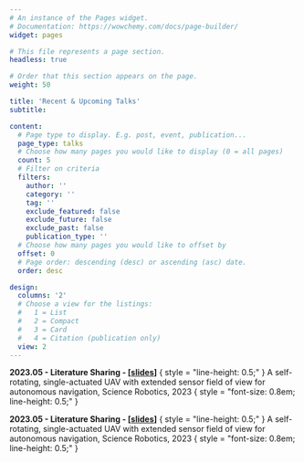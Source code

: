 ```yaml
---
# An instance of the Pages widget.
# Documentation: https://wowchemy.com/docs/page-builder/
widget: pages

# This file represents a page section.
headless: true

# Order that this section appears on the page.
weight: 50

title: 'Recent & Upcoming Talks'
subtitle:

content:
  # Page type to display. E.g. post, event, publication...
  page_type: talks
  # Choose how many pages you would like to display (0 = all pages)
  count: 5
  # Filter on criteria
  filters:
    author: ''
    category: ''
    tag: ''
    exclude_featured: false
    exclude_future: false
    exclude_past: false
    publication_type: ''
  # Choose how many pages you would like to offset by
  offset: 0
  # Page order: descending (desc) or ascending (asc) date.
  order: desc

design:
  columns: '2'
  # Choose a view for the listings:
  #   1 = List
  #   2 = Compact
  #   3 = Card
  #   4 = Citation (publication only)
  view: 2
---
```


**2023.05 - Literature Sharing - [[slides](../talks/20230508组会.pdf)]**
{ style = "line-height: 0.5;" }
A self-rotating, single-actuated UAV with extended sensor field of view for autonomous navigation, Science Robotics, 2023
{ style = "font-size: 0.8em; line-height: 0.5;" }



**2023.05 - Literature Sharing - [[slides](../talks/20230508组会.pdf)]**
{ style = "line-height: 0.5;" }
A self-rotating, single-actuated UAV with extended sensor field of view for autonomous navigation, Science Robotics, 2023
{ style = "font-size: 0.8em; line-height: 0.5;" }
